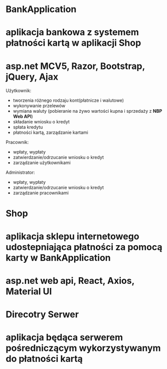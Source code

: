 # BankApplication
# aplikacja bankowa z systemem płatności kartą w aplikacji Shop
# asp.net MCV5, Razor, Bootstrap, jQuery, Ajax

Użytkownik:
- tworzenia różnego rodzaju kont(płatnicze i walutowe)
- wykonywanie przelewów
- wymiana waluty (pobieranie na żywo wartości kupna i sprzedaży z **NBP Web API**)
- składanie wniosku o kredyt
- spłata kredytu
- płatności kartą, zarządzanie kartami

Pracownik: 
- wpłaty, wypłaty
- zatwierdzanie/odrzucanie wniosku o kredyt
- zarządzanie użytkownikami

Administrator:
- wpłaty, wypłaty
- zatwierdzanie/odrzucanie wniosku o kredyt
- zarządzanie pracownikami

# Shop
# aplikacja sklepu internetowego udostepniająca płatności za pomocą karty w BankApplication
# asp.net web api, React, Axios, Material UI

# Direcotry Serwer
# aplikacja będąca serwerem pośredniczącym wykorzystywanym do płatności kartą
